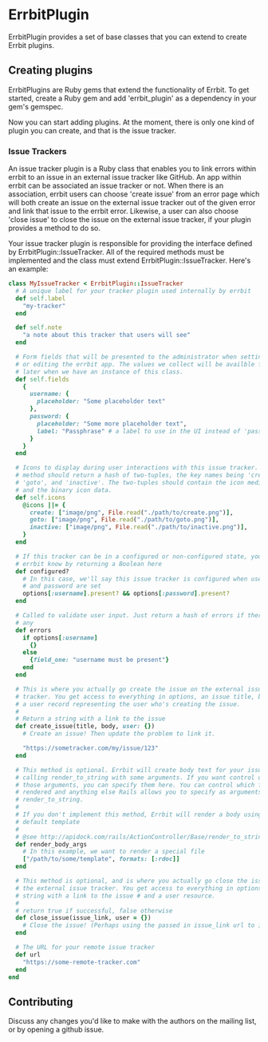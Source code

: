# ErrbitPlugin

ErrbitPlugin provides a set of base classes that you can extend to create
Errbit plugins.

## Creating plugins

ErrbitPlugins are Ruby gems that extend the functionality of Errbit. To get
started, create a Ruby gem and add 'errbit_plugin' as a dependency in your
gem's gemspec.

Now you can start adding plugins. At the moment, there is only one kind of
plugin you can create, and that is the issue tracker.

### Issue Trackers

An issue tracker plugin is a Ruby class that enables you to link errors within
errbit to an issue in an external issue tracker like GitHub. An app within
errbit can be associated an issue tracker or not. When there is an association,
errbit users can choose 'create issue' from an error page which will both
create an issue on the external issue tracker out of the given error and link
that issue to the errbit error. Likewise, a user can also choose 'close issue'
to close the issue on the external issue tracker, if your plugin provides a
method to do so.

Your issue tracker plugin is responsible for providing the interface defined by
ErrbitPlugin::IssueTracker. All of the required methods must be implemented and
the class must extend ErrbitPlugin::IssueTracker. Here's an example:

```ruby
class MyIssueTracker < ErrbitPlugin::IssueTracker
  # A unique label for your tracker plugin used internally by errbit
  def self.label
    "my-tracker"
  end

  def self.note
    "a note about this tracker that users will see"
  end

  # Form fields that will be presented to the administrator when setting up
  # or editing the errbit app. The values we collect will be availble for use
  # later when we have an instance of this class.
  def self.fields
    {
      username: {
        placeholder: "Some placeholder text"
      },
      password: {
        placeholder: "Some more placeholder text",
        label: "Passphrase" # a label to use in the UI instead of 'password'
      }
    }
  end

  # Icons to display during user interactions with this issue tracker. This
  # method should return a hash of two-tuples, the key names being 'create',
  # 'goto', and 'inactive'. The two-tuples should contain the icon media type
  # and the binary icon data.
  def self.icons
    @icons ||= {
      create: ["image/png", File.read("./path/to/create.png")],
      goto: ["image/png", File.read("./path/to/goto.png")],
      inactive: ["image/png", File.read("./path/to/inactive.png")],
    }
  end

  # If this tracker can be in a configured or non-configured state, you can let
  # errbit know by returning a Boolean here
  def configured?
    # In this case, we'll say this issue tracker is configured when username
    # and password are set
    options[:username].present? && options[:password].present?
  end

  # Called to validate user input. Just return a hash of errors if there are
  # any
  def errors
    if options[:username]
      {}
    else
      {field_one: "username must be present"}
    end
  end

  # This is where you actually go create the issue on the external issue
  # tracker. You get access to everything in options, an issue title, body and
  # a user record representing the user who's creating the issue.
  #
  # Return a string with a link to the issue
  def create_issue(title, body, user: {})
    # Create an issue! Then update the problem to link it.

    "https://sometracker.com/my/issue/123"
  end

  # This method is optional. Errbit will create body text for your issue by
  # calling render_to_string with some arguments. If you want control over
  # those arguments, you can specify them here. You can control which file is
  # rendered and anything else Rails allows you to specify as arguments in
  # render_to_string.
  #
  # If you don't implement this method, Errbit will render a body using a
  # default template
  #
  # @see http://apidock.com/rails/ActionController/Base/render_to_string
  def render_body_args
    # In this example, we want to render a special file
    ["/path/to/some/template", formats: [:rdoc]]
  end

  # This method is optional, and is where you actually go close the issue on
  # the external issue tracker. You get access to everything in options, a
  # string with a link to the issue # and a user resource.
  #
  # return true if successful, false otherwise
  def close_issue(issue_link, user = {})
    # Close the issue! (Perhaps using the passed in issue_link url to identify it.)
  end

  # The URL for your remote issue tracker
  def url
    "https://some-remote-tracker.com"
  end
end
```

## Contributing

Discuss any changes you'd like to make with the authors on the mailing list, or
by opening a github issue.
